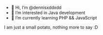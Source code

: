- 👋 Hi, I’m @dennisxddxdd
- 👀 I’m interested in Java development
- 🌱 I’m currently learning PHP && JavaScript

I am just a small potato, nothing more to say :D